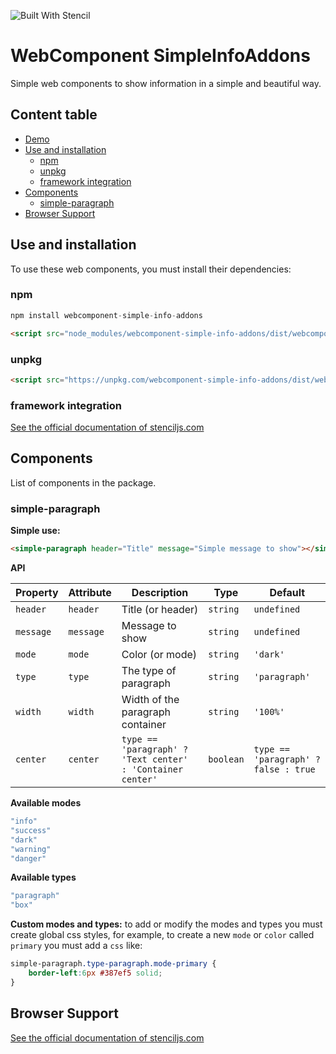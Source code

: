 
![Built With Stencil](https://img.shields.io/badge/-Built%20With%20Stencil-16161d.svg?logo=data%3Aimage%2Fsvg%2Bxml%3Bbase64%2CPD94bWwgdmVyc2lvbj0iMS4wIiBlbmNvZGluZz0idXRmLTgiPz4KPCEtLSBHZW5lcmF0b3I6IEFkb2JlIElsbHVzdHJhdG9yIDE5LjIuMSwgU1ZHIEV4cG9ydCBQbHVnLUluIC4gU1ZHIFZlcnNpb246IDYuMDAgQnVpbGQgMCkgIC0tPgo8c3ZnIHZlcnNpb249IjEuMSIgaWQ9IkxheWVyXzEiIHhtbG5zPSJodHRwOi8vd3d3LnczLm9yZy8yMDAwL3N2ZyIgeG1sbnM6eGxpbms9Imh0dHA6Ly93d3cudzMub3JnLzE5OTkveGxpbmsiIHg9IjBweCIgeT0iMHB4IgoJIHZpZXdCb3g9IjAgMCA1MTIgNTEyIiBzdHlsZT0iZW5hYmxlLWJhY2tncm91bmQ6bmV3IDAgMCA1MTIgNTEyOyIgeG1sOnNwYWNlPSJwcmVzZXJ2ZSI%2BCjxzdHlsZSB0eXBlPSJ0ZXh0L2NzcyI%2BCgkuc3Qwe2ZpbGw6I0ZGRkZGRjt9Cjwvc3R5bGU%2BCjxwYXRoIGNsYXNzPSJzdDAiIGQ9Ik00MjQuNywzNzMuOWMwLDM3LjYtNTUuMSw2OC42LTkyLjcsNjguNkgxODAuNGMtMzcuOSwwLTkyLjctMzAuNy05Mi43LTY4LjZ2LTMuNmgzMzYuOVYzNzMuOXoiLz4KPHBhdGggY2xhc3M9InN0MCIgZD0iTTQyNC43LDI5Mi4xSDE4MC40Yy0zNy42LDAtOTIuNy0zMS05Mi43LTY4LjZ2LTMuNkgzMzJjMzcuNiwwLDkyLjcsMzEsOTIuNyw2OC42VjI5Mi4xeiIvPgo8cGF0aCBjbGFzcz0ic3QwIiBkPSJNNDI0LjcsMTQxLjdIODcuN3YtMy42YzAtMzcuNiw1NC44LTY4LjYsOTIuNy02OC42SDMzMmMzNy45LDAsOTIuNywzMC43LDkyLjcsNjguNlYxNDEuN3oiLz4KPC9zdmc%2BCg%3D%3D&colorA=16161d&style=flat-square)

# WebComponent SimpleInfoAddons
Simple web components to show information in a simple and beautiful way.

## Content table
 - [Demo](https://freeintelligence.github.io/webcomponent-simple-info-addons/)
 - [Use and installation](#use-and-installation)
	 - [npm](#npm)
	 - [unpkg](#unpkg)
	 - [framework integration](https://stenciljs.com/docs/overview)
 - [Components](#components)
	 - [simple-paragraph](#simple-paragraph)
 - [Browser Support](https://stenciljs.com/docs/browser-support)

## Use and installation
To use these web components, you must install their dependencies:
### npm
```js
npm install webcomponent-simple-info-addons
```
```html
<script src="node_modules/webcomponent-simple-info-addons/dist/webcomponent-simple-info-addons.js"></script>
```
### unpkg
```html
<script src="https://unpkg.com/webcomponent-simple-info-addons/dist/webcomponent-simple-info-addons.js"></script>
```
### framework integration
[See the official documentation of stenciljs.com](https://stenciljs.com/docs/overview)

## Components
List of components in the package.

### simple-paragraph

**Simple use:**
```html
<simple-paragraph header="Title" message="Simple message to show"></simple-paragraph>
```

**API**

| Property | Attribute | Description | Type | Default |
| --------- | --------- | ------------------------- | --------- | ------------- |
| `header` | `header` | Title (or header) | `string` | `undefined` |
| `message` | `message` | Message to show | `string` | `undefined` |
| `mode` | `mode` | Color (or mode) | `string` | `'dark'` |
| `type` | `type` | The type of paragraph | `string` | `'paragraph'` |
| `width` | `width` | Width of the paragraph container | `string` | `'100%'` |
| `center` | `center` | `type == 'paragraph' ? 'Text center' : 'Container center'` | `boolean` | `type == 'paragraph' ? false : true` |

**Available modes**

```js
"info"
"success"
"dark"
"warning"
"danger"
```

**Available types**

```js
"paragraph"
"box"
```

**Custom modes and types:** to add or modify the modes and types you must create global css styles, for example, to create a new `mode` or `color` called `primary` you must add a `css` like:

```css
simple-paragraph.type-paragraph.mode-primary {
    border-left:6px #387ef5 solid;
}
```

## Browser Support
[See the official documentation of stenciljs.com](https://stenciljs.com/docs/browser-support)
